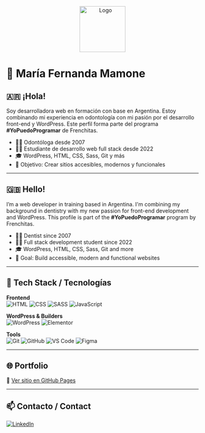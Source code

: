 <p align="center">
  <img src="https://your-logo-url.com/logo.png" alt="Logo" width="120"/>
</p>

# 💜 María Fernanda Mamone

## 🇦🇷 ¡Hola!

Soy desarrolladora web en formación con base en Argentina. Estoy combinando mi experiencia en odontología con mi pasión por el desarrollo front-end y WordPress. Este perfil forma parte del programa **#YoPuedoProgramar** de Frenchitas.

- 👩‍⚕️ Odontóloga desde 2007  
- 👩‍💻 Estudiante de desarrollo web full stack desde 2022  
- 🎓 WordPress, HTML, CSS, Sass, Git y más  
- 🎯 Objetivo: Crear sitios accesibles, modernos y funcionales  

---

## 🇬🇧 Hello!

I’m a web developer in training based in Argentina. I'm combining my background in dentistry with my new passion for front-end development and WordPress. This profile is part of the **#YoPuedoProgramar** program by Frenchitas.

- 👩‍⚕️ Dentist since 2007  
- 👩‍💻 Full stack development student since 2022  
- 🎓 WordPress, HTML, CSS, Sass, Git and more  
- 🎯 Goal: Build accessible, modern and functional websites  

---

## 🔧 Tech Stack / Tecnologías

**Frontend**  
![HTML](https://img.shields.io/badge/HTML-E34F26?style=flat&logo=html5&logoColor=white)
![CSS](https://img.shields.io/badge/CSS-1572B6?style=flat&logo=css3&logoColor=white)
![SASS](https://img.shields.io/badge/Sass-CC6699?style=flat&logo=sass&logoColor=white)
![JavaScript](https://img.shields.io/badge/JavaScript-F7DF1E?style=flat&logo=javascript&logoColor=black)

**WordPress & Builders**  
![WordPress](https://img.shields.io/badge/WordPress-21759B?style=flat&logo=wordpress&logoColor=white)
![Elementor](https://img.shields.io/badge/Elementor-92003B?style=flat&logo=elementor&logoColor=white)

**Tools**  
![Git](https://img.shields.io/badge/Git-F05032?style=flat&logo=git&logoColor=white)
![GitHub](https://img.shields.io/badge/GitHub-181717?style=flat&logo=github&logoColor=white)
![VS Code](https://img.shields.io/badge/VS%20Code-007ACC?style=flat&logo=visual-studio-code&logoColor=white)
![Figma](https://img.shields.io/badge/Figma-F24E1E?style=flat&logo=figma&logoColor=white)

---

## 🌐 Portfolio

🔗 [Ver sitio en GitHub Pages](https://frenchitas.github.io/mfmamone.github.io/)

---

## 📫 Contacto / Contact

[![LinkedIn](https://img.shields.io/badge/LinkedIn-blue?style=flat&logo=linkedin&logoColor=white)](https://www.linkedin.com/in/maría-fernanda-a385ab317)
